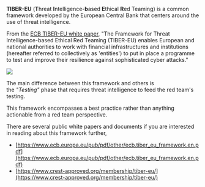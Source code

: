 **TIBER-EU** (**T**hreat **I**ntelligence-**b**ased **E**thical **R**ed Teaming) is a common framework developed by the European Central Bank that centers around the use of threat intelligence.

From the [ECB TIBER-EU white paper](https://www.ecb.europa.eu/pub/pdf/other/ecb.tiber_eu_framework.en.pdf), "The Framework for Threat Intelligence-based Ethical Red Teaming (TIBER-EU) enables European and national authorities to work with financial infrastructures and institutions (hereafter referred to collectively as 'entities') to put in place a programme to test and improve their resilience against sophisticated cyber attacks."

![](Pasted%20image%2020240123221120.png)

The main difference between this framework and others is the _"Testing"_ phase that requires threat intelligence to feed the red team's testing.

This framework encompasses a best practice rather than anything actionable from a red team perspective.

There are several public white papers and documents if you are interested in reading about this framework further,

- [](https://www.ecb.europa.eu/pub/pdf/other/ecb.tiber_eu_framework.en.pdf)[https://www.ecb.europa.eu/pub/pdf/other/ecb.tiber_eu_framework.en.pdf](https://www.ecb.europa.eu/pub/pdf/other/ecb.tiber_eu_framework.en.pdf)
- [https://www.crest-approved.org/membership/tiber-eu/](https://www.crest-approved.org/membership/tiber-eu/)